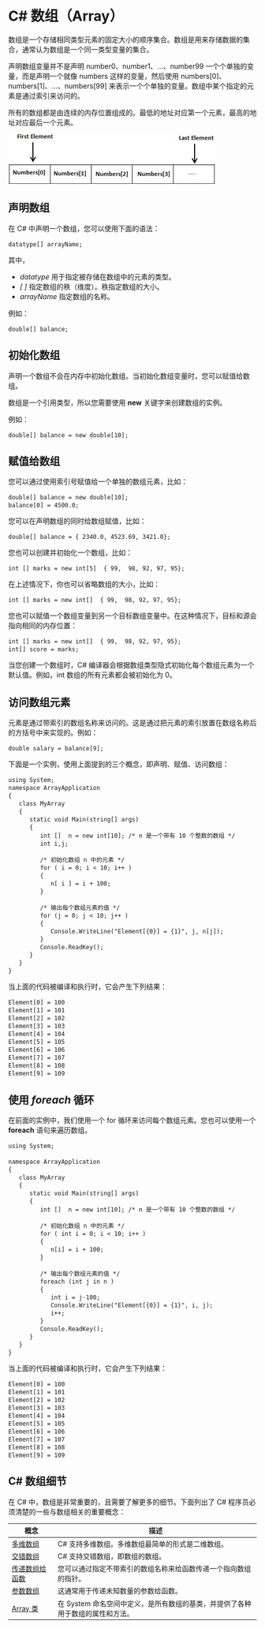 
# C# 数组（Array）

数组是一个存储相同类型元素的固定大小的顺序集合。数组是用来存储数据的集合，通常认为数组是一个同一类型变量的集合。

声明数组变量并不是声明 number0、number1、...、number99 一个个单独的变量，而是声明一个就像 numbers 这样的变量，然后使用 numbers[0]、numbers[1]、...、numbers[99] 来表示一个个单独的变量。数组中某个指定的元素是通过索引来访问的。

所有的数组都是由连续的内存位置组成的。最低的地址对应第一个元素，最高的地址对应最后一个元素。

![C# 中的数组](../img/arrays.jpg)

## 声明数组

在 C# 中声明一个数组，您可以使用下面的语法：

```
datatype[] arrayName;

```

其中，

*   _datatype_ 用于指定被存储在数组中的元素的类型。
*   _[ ]_ 指定数组的秩（维度）。秩指定数组的大小。
*   _arrayName_ 指定数组的名称。

例如：

```
double[] balance;

```

## 初始化数组

声明一个数组不会在内存中初始化数组。当初始化数组变量时，您可以赋值给数组。

数组是一个引用类型，所以您需要使用 **new** 关键字来创建数组的实例。

例如：

```
double[] balance = new double[10];

```

## 赋值给数组

您可以通过使用索引号赋值给一个单独的数组元素，比如：

```
double[] balance = new double[10];
balance[0] = 4500.0;

```

您可以在声明数组的同时给数组赋值，比如：

```
double[] balance = { 2340.0, 4523.69, 3421.0};

```

您也可以创建并初始化一个数组，比如：

```
int [] marks = new int[5]  { 99,  98, 92, 97, 95};

```

在上述情况下，你也可以省略数组的大小，比如：

```
int [] marks = new int[]  { 99,  98, 92, 97, 95};

```

您也可以赋值一个数组变量到另一个目标数组变量中。在这种情况下，目标和源会指向相同的内存位置：

```
int [] marks = new int[]  { 99,  98, 92, 97, 95};
int[] score = marks;

```

当您创建一个数组时，C# 编译器会根据数组类型隐式初始化每个数组元素为一个默认值。例如，int 数组的所有元素都会被初始化为 0。

## 访问数组元素

元素是通过带索引的数组名称来访问的。这是通过把元素的索引放置在数组名称后的方括号中来实现的。例如：

```
double salary = balance[9];

```

下面是一个实例，使用上面提到的三个概念，即声明、赋值、访问数组：

```
using System;
namespace ArrayApplication
{
   class MyArray
   {
      static void Main(string[] args)
      {
         int []  n = new int[10]; /* n 是一个带有 10 个整数的数组 */
         int i,j;

         /* 初始化数组 n 中的元素 */         
         for ( i = 0; i < 10; i++ )
         {
            n[ i ] = i + 100;
         }

         /* 输出每个数组元素的值 */
         for (j = 0; j < 10; j++ )
         {
            Console.WriteLine("Element[{0}] = {1}", j, n[j]);
         }
         Console.ReadKey();
      }
   }
}

```

当上面的代码被编译和执行时，它会产生下列结果：

```
Element[0] = 100
Element[1] = 101
Element[2] = 102
Element[3] = 103
Element[4] = 104
Element[5] = 105
Element[6] = 106
Element[7] = 107
Element[8] = 108
Element[9] = 109

```

## 使用 _foreach_ 循环

在前面的实例中，我们使用一个 for 循环来访问每个数组元素。您也可以使用一个 **foreach** 语句来遍历数组。

```
using System;

namespace ArrayApplication
{
   class MyArray
   {
      static void Main(string[] args)
      {
         int []  n = new int[10]; /* n 是一个带有 10 个整数的数组 */

         /* 初始化数组 n 中的元素 */         
         for ( int i = 0; i < 10; i++ )
         {
            n[i] = i + 100;
         }

         /* 输出每个数组元素的值 */
         foreach (int j in n )
         {
            int i = j-100;
            Console.WriteLine("Element[{0}] = {1}", i, j);
            i++;
         }
         Console.ReadKey();
      }
   }
}

```

当上面的代码被编译和执行时，它会产生下列结果：

```
Element[0] = 100
Element[1] = 101
Element[2] = 102
Element[3] = 103
Element[4] = 104
Element[5] = 105
Element[6] = 106
Element[7] = 107
Element[8] = 108
Element[9] = 109

```

## C# 数组细节

在 C# 中，数组是非常重要的，且需要了解更多的细节。下面列出了 C# 程序员必须清楚的一些与数组相关的重要概念：

| 概念 | 描述 |
| --- | --- |
| [多维数组](csharp-multi-dimensional-arrays.html "C# 中的多维数组") | C# 支持多维数组。多维数组最简单的形式是二维数组。 |
| [交错数组](csharp-jagged-arrays.html "C# 中的交错数组") | C# 支持交错数组，即数组的数组。 |
| [传递数组给函数](csharp-passing-arrays-to-functions.html "C# 中传递数组给函数作为参数") | 您可以通过指定不带索引的数组名称来给函数传递一个指向数组的指针。 |
| [参数数组](csharp-param-arrays.html "C# 中的参数数组") | 这通常用于传递未知数量的参数给函数。 |
| [Array 类](csharp-array-class.html "C# 中的 Array 类") | 在 System 命名空间中定义，是所有数组的基类，并提供了各种用于数组的属性和方法。 |


